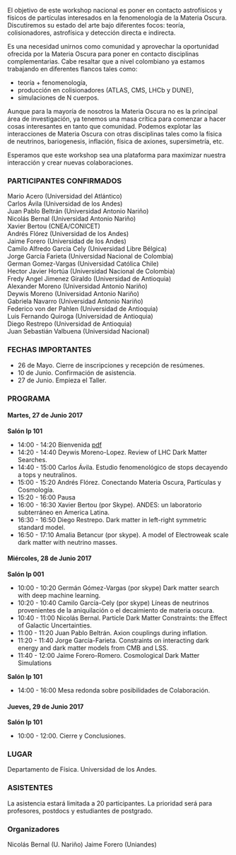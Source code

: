 
El objetivo de este workshop nacional es poner en contacto astrofísicos y físicos de partículas interesados en la fenomenología de la Materia Oscura. Discutiremos su estado del arte bajo diferentes focos: teoría, colisionadores, astrofísica y detección directa e indirecta.

Es una necesidad unirnos como comunidad y aprovechar la oportunidad ofrecida por la Materia Oscura para poner en contacto disciplinas complementarias. Cabe resaltar que a nivel colombiano ya estamos trabajando en diferentes flancos tales como:

* teoría + fenomenología,
* producción en colisionadores (ATLAS, CMS, LHCb y DUNE),
* simulaciones de N cuerpos.

Aunque para la mayoría de nosotros la Materia Oscura no es la principal área de investigación, ya tenemos una masa crítica para comenzar a hacer cosas interesantes en tanto que comunidad. Podemos explotar las interacciones de Materia Oscura con otras disciplinas tales como la física de neutrinos, bariogenesis, inflación, física de axiones, supersimetría, etc.

Esperamos que este workshop sea una plataforma para maximizar nuestra interacción y crear nuevas colaboraciones.

### PARTICIPANTES CONFIRMADOS

Mario Acero (Universidad del Atlántico)  
Carlos Ávila (Universidad de los Andes)  
Juan Pablo Beltrán (Universidad Antonio Nariño)  
Nicolás Bernal (Universidad Antonio Nariño)  
Xavier Bertou (CNEA/CONICET)  
Andrés Flórez (Universidad de los Andes)  
Jaime Forero (Universidad de los Andes)  
Camilo Alfredo  Garcia Cely	(Universidad Libre Bélgica)  
Jorge 	García Farieta (Universidad Nacional de Colombia)  
German 	Gomez-Vargas (Universidad Católica Chile)  
Hector Javier Hortúa (Universidad Nacional de Colombia)  
Fredy Angel	Jimenez Giraldo (Universidad de Antioquia)  
Alexander Moreno (Universidad Antonio Nariño)  
Deywis Moreno (Universidad Antonio Nariño)  
Gabriela Navarro (Universidad Antonio Nariño)  
Federico von der Pahlen (Universidad de Antioquia)  
Luis Fernando Quiroga (Universidad de Antioquia)  
Diego Restrepo (Universidad de Antioquia)   
Juan Sebastián Valbuena (Universidad Nacional)    


### FECHAS IMPORTANTES

- 26 de Mayo. Cierre de inscripciones y recepción de resúmenes.
- 10 de Junio. Confirmación de asistencia.
- 27 de Junio. Empieza el Taller.

### PROGRAMA

#### Martes, 27 de Junio 2017

**Salón Ip 101**  
* 14:00 - 14:20 Bienvenida [pdf](pdf/2017/intro.pdf)
* 14:20 - 14:40 Deywis Moreno-Lopez. Review of LHC Dark Matter Searches.  
* 14:40 - 15:00 Carlos Ávila. Estudio fenomenológico de stops decayendo a tops y neutralinos.   
* 15:00 - 15:20 Andrés Flórez. Conectando Materia Oscura, Partículas y Cosmología.  
* 15:20 - 16:00 Pausa
* 16:00 - 16:30 Xavier Bertou (por Skype). ANDES: un laboratorio subterráneo en America Latina.
* 16:30 - 16:50 Diego Restrepo. Dark matter in left-right symmetric standard model.  
* 16:50 - 17:10 Amalia Betancur (por skype). A model of Electroweak scale dark matter with neutrino masses.

#### Miércoles, 28 de Junio 2017 

**Salón Ip 001**  
* 10:00 - 10:20 Germán Gómez-Vargas (por skype) Dark matter search with deep machine learning.   
* 10:20 - 10:40 Camilo García-Cely (por skype) Líneas de neutrinos provenientes de la aniquilación o el decaimiento de materia oscura.  
* 10:40 - 11:00 Nicolás Bernal. Particle Dark Matter Constraints: the Effect of Galactic Uncertainties.  
* 11:00 - 11:20 Juan Pablo Beltrán. Axion couplings during inflation.  
* 11:20 - 11:40 Jorge García-Farieta. Constraints on interacting dark energy and dark matter models from CMB and LSS.  
* 11:40 - 12:00 Jaime Forero-Romero. Cosmological Dark Matter Simulations

**Salón Ip 101**  
* 14:00 - 16:00 Mesa redonda sobre posibilidades de Colaboración.  

#### Jueves, 29 de Junio 2017

**Salón Ip 101**  
* 10:00 - 12:00. Cierre y Conclusiones.  

### LUGAR 

Departamento de Física. Universidad de los Andes. 

### ASISTENTES

La asistencia estará limitada a 20 participantes.
La prioridad será para profesores, postdocs y estudiantes de postgrado.

### Organizadores

Nicolás Bernal (U. Nariño)
Jaime Forero (Uniandes)


